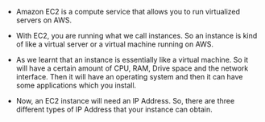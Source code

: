 * Amazon EC2 is a compute service that allows you to run virtualized servers on AWS. 

* With EC2, you are running what we call instances. So an instance is kind of like a virtual server or a virtual machine running on AWS.

* As we learnt that an instance is essentially like a virtual machine. So it will have a certain amount of CPU, RAM, Drive space and the network interface. Then it will have an operating system and then it can have some applications which you install.

* Now, an EC2 instance will need an IP Address. So, there are three different types of IP Address that your instance can obtain. 
